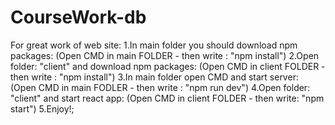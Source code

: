 # CourseWork-db

For great work of web site:
1.In main folder you should download npm packages: (Open CMD in main FOLDER - then write : "npm install")
2.Open folder: "client" and download npm packages: (Open CMD in client FOLDER - then write : "npm install")
3.In main folder open CMD and start server: (Open CMD in main FODLER - then write : "npm run dev")
4.Open folder: "client" and start react app: (Open CMD in client FOLDER - then write: "npm start")
5.Enjoy!;
